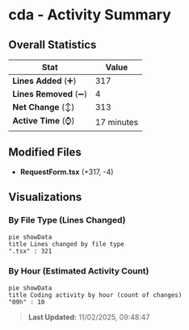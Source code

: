 # cda - Activity Summary 

## Overall Statistics

| Stat                   | Value                                                             |
| ---------------------- | ----------------------------------------------------------------- |
| **Lines Added** (➕)   | 317                                          |
| **Lines Removed** (➖) | 4                                        |
| **Net Change** (↕)    | 313                |
| **Active Time** (⌚)   | 17 minutes |


## Modified Files
- **RequestForm.tsx** (+317, -4)

## Visualizations

### By File Type (Lines Changed)

```mermaid
pie showData
title Lines changed by file type
".tsx" : 321
```

### By Hour (Estimated Activity Count)

```mermaid
pie showData
title Coding activity by hour (count of changes)
"09h" : 10
```


> **Last Updated:** 11/02/2025, 09:48:47